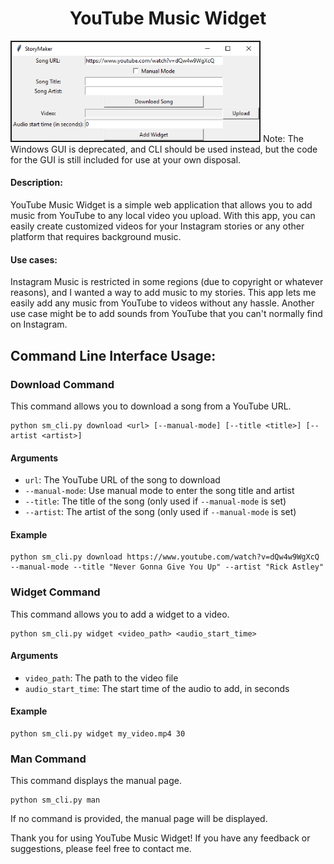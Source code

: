 
<h1 style="text-align:center;">YouTube Music Widget</h1>

<img src="Capture.PNG" alt="Image" width="400">
Note: The Windows GUI is deprecated, and CLI should be used instead, but the code for the GUI is still included for use at your own disposal.

<h4>Description:</h4>
<p> YouTube Music Widget is a simple web application that allows you to add music from YouTube to any local video you upload. With this app, you can easily create customized videos for your Instagram stories or any other platform that requires background music.</p>

<h4>Use cases:</h4>
<p> Instagram Music is restricted in some regions (due to copyright or whatever reasons), and I wanted a way to add music to my stories. This app lets me easily add any music from YouTube to videos without any hassle. Another use case might be to add sounds from YouTube that you can't normally find on Instagram.</p>


## Command Line Interface Usage:


### Download Command

This command allows you to download a song from a YouTube URL.

```
python sm_cli.py download <url> [--manual-mode] [--title <title>] [--artist <artist>]
```

#### Arguments

- `url`: The YouTube URL of the song to download
- `--manual-mode`: Use manual mode to enter the song title and artist
- `--title`: The title of the song (only used if `--manual-mode` is set)
- `--artist`: The artist of the song (only used if `--manual-mode` is set)

#### Example

```
python sm_cli.py download https://www.youtube.com/watch?v=dQw4w9WgXcQ --manual-mode --title "Never Gonna Give You Up" --artist "Rick Astley"
```

### Widget Command

This command allows you to add a widget to a video.

```
python sm_cli.py widget <video_path> <audio_start_time>
```

#### Arguments

- `video_path`: The path to the video file
- `audio_start_time`: The start time of the audio to add, in seconds

#### Example

```
python sm_cli.py widget my_video.mp4 30
```

### Man Command

This command displays the manual page.

```
python sm_cli.py man
```

If no command is provided, the manual page will be displayed.


<p>Thank you for using YouTube Music Widget! If you have any feedback or suggestions, please feel free to contact me.</p>
